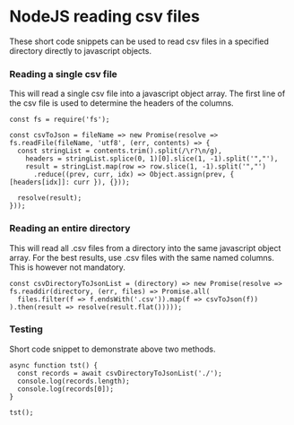 # NodeJS reading csv files

These short code snippets can be used to read csv files in a specified directory directly to javascript objects.

### Reading a single csv file
This will read a single csv file into a javascript object array. The first line of the csv file
is used to determine the headers of the columns.
```
const fs = require('fs');

const csvToJson = fileName => new Promise(resolve => fs.readFile(fileName, 'utf8', (err, contents) => {
  const stringList = contents.trim().split(/\r?\n/g),
    headers = stringList.splice(0, 1)[0].slice(1, -1).split('","'),
    result = stringList.map(row => row.slice(1, -1).split('","')
      .reduce((prev, curr, idx) => Object.assign(prev, { [headers[idx]]: curr }), {}));

  resolve(result);
}));
```

### Reading an entire directory
This will read all .csv files from a directory into the same javascript object array.
For the best results, use .csv files with the same named columns. This is however not mandatory.
```
const csvDirectoryToJsonList = (directory) => new Promise(resolve => fs.readdir(directory, (err, files) => Promise.all(
  files.filter(f => f.endsWith('.csv')).map(f => csvToJson(f))
).then(result => resolve(result.flat()))));
```

### Testing
Short code snippet to demonstrate above two methods.
```
async function tst() {
  const records = await csvDirectoryToJsonList('./');
  console.log(records.length);
  console.log(records[0]);
}

tst();
```